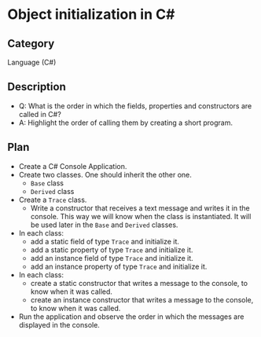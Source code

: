 # Object initialization in C#

## Category

Language (C#)

## Description

- Q: What is the order in which the fields, properties and constructors are called in C#?
- A: Highlight the order of calling them by creating a short program.

## Plan

- Create a C# Console Application.
- Create two classes. One should inherit the other one.
  - `Base` class
  - `Derived` class
- Create a `Trace` class.
  - Write a constructor that receives a text message and writes it in the console. This way we will know when the class is instantiated. It will be used later in the `Base` and `Derived` classes.
- In each class:
  - add a static field of type `Trace` and initialize it.
  - add a static property of type `Trace` and initialize it.
  - add an instance field of type `Trace` and initialize it.
  - add an instance property of type `Trace` and initialize it.
- In each class:
  - create a static constructor that writes a message to the console, to know when it was called.
  - create an instance constructor that writes a message to the console, to know when it was called.
- Run the application and observe the order in which the messages are displayed in the console.

